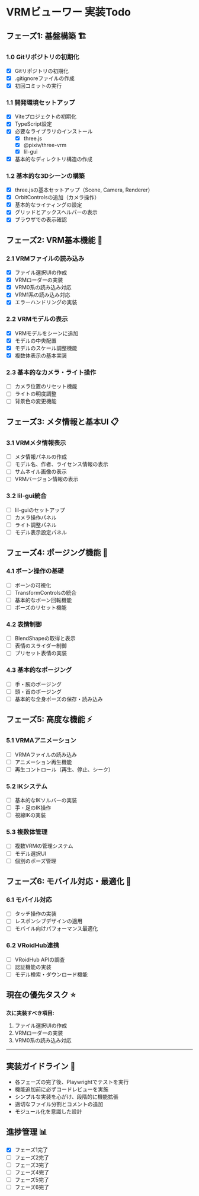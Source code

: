 # VRMビューワー 実装Todo

## フェーズ1: 基盤構築 🏗️

### 1.0 Gitリポジトリの初期化
- [x] Gitリポジトリの初期化
- [x] .gitignoreファイルの作成
- [x] 初回コミットの実行

### 1.1 開発環境セットアップ
- [x] Viteプロジェクトの初期化
- [x] TypeScript設定
- [x] 必要なライブラリのインストール
  - [x] three.js
  - [x] @pixiv/three-vrm
  - [x] lil-gui
- [x] 基本的なディレクトリ構造の作成

### 1.2 基本的な3Dシーンの構築
- [x] three.jsの基本セットアップ（Scene, Camera, Renderer）
- [x] OrbitControlsの追加（カメラ操作）
- [x] 基本的なライティングの設定
- [x] グリッドとアックスヘルパーの表示
- [x] ブラウザでの表示確認

## フェーズ2: VRM基本機能 📱

### 2.1 VRMファイルの読み込み
- [x] ファイル選択UIの作成
- [x] VRMローダーの実装
- [x] VRM0系の読み込み対応
- [x] VRM1系の読み込み対応
- [x] エラーハンドリングの実装

### 2.2 VRMモデルの表示
- [x] VRMモデルをシーンに追加
- [x] モデルの中央配置
- [x] モデルのスケール調整機能
- [x] 複数体表示の基本実装

### 2.3 基本的なカメラ・ライト操作
- [ ] カメラ位置のリセット機能
- [ ] ライトの明度調整
- [ ] 背景色の変更機能

## フェーズ3: メタ情報と基本UI 📋

### 3.1 VRMメタ情報表示
- [ ] メタ情報パネルの作成
- [ ] モデル名、作者、ライセンス情報の表示
- [ ] サムネイル画像の表示
- [ ] VRMバージョン情報の表示

### 3.2 lil-gui統合
- [ ] lil-guiのセットアップ
- [ ] カメラ操作パネル
- [ ] ライト調整パネル
- [ ] モデル表示設定パネル

## フェーズ4: ポージング機能 🎨

### 4.1 ボーン操作の基礎
- [ ] ボーンの可視化
- [ ] TransformControlsの統合
- [ ] 基本的なボーン回転機能
- [ ] ポーズのリセット機能

### 4.2 表情制御
- [ ] BlendShapeの取得と表示
- [ ] 表情のスライダー制御
- [ ] プリセット表情の実装

### 4.3 基本的なポージング
- [ ] 手・腕のポージング
- [ ] 頭・首のポージング
- [ ] 基本的な全身ポーズの保存・読み込み

## フェーズ5: 高度な機能 ⚡

### 5.1 VRMAアニメーション
- [ ] VRMAファイルの読み込み
- [ ] アニメーション再生機能
- [ ] 再生コントロール（再生、停止、シーク）

### 5.2 IKシステム
- [ ] 基本的なIKソルバーの実装
- [ ] 手・足のIK操作
- [ ] 視線IKの実装

### 5.3 複数体管理
- [ ] 複数VRMの管理システム
- [ ] モデル選択UI
- [ ] 個別のポーズ管理

## フェーズ6: モバイル対応・最適化 📱

### 6.1 モバイル対応
- [ ] タッチ操作の実装
- [ ] レスポンシブデザインの適用
- [ ] モバイル向けパフォーマンス最適化

### 6.2 VRoidHub連携
- [ ] VRoidHub APIの調査
- [ ] 認証機能の実装
- [ ] モデル検索・ダウンロード機能

## 現在の優先タスク ⭐

**次に実装すべき項目:**
1. ファイル選択UIの作成
2. VRMローダーの実装
3. VRM0系の読み込み対応

---

## 実装ガイドライン 📝

- 各フェーズの完了後、Playwrightでテストを実行
- 機能追加前に必ずコードレビューを実施
- シンプルな実装を心がけ、段階的に機能拡張
- 適切なファイル分割とコメントの追加
- モジュール化を意識した設計

## 進捗管理 📊

- [x] フェーズ1完了
- [ ] フェーズ2完了  
- [ ] フェーズ3完了
- [ ] フェーズ4完了
- [ ] フェーズ5完了
- [ ] フェーズ6完了
